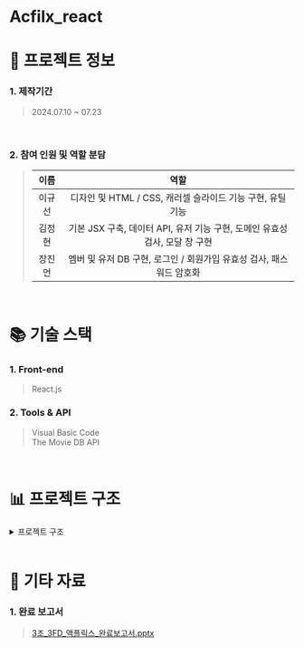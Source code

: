 # Acfilx_react

# 📃 프로젝트 정보

### 1. 제작기간

> 2024.07.10 ~ 07.23
<br>

### 2. 참여 인원 및 역할 분담

> |                    이름                    | 역할   |
> | :----------------------------------------: | :---------: |
> |   이규선   | 디자인 및 HTML / CSS, 캐러셀 슬라이드 기능 구현, 유틸 기능 | 
> |   김정현   |  기본 JSX 구축, 데이터 API, 유저 기능 구현, 도메인 유효성 검사, 모달 창 구현    |
> |   장진언   |   멤버 및 유저 DB 구현, 로그인 / 회원가입 유효성 검사, 패스워드 암호화     |

<br />

# 📚 기술 스택
### 1. Front-end

> React.js

### 2. Tools & API

> Visual Basic Code<br>
> The Movie DB API
<br>

# 📊 프로젝트 구조

<details>
<summary>프로젝트 구조</summary>
<div markdown="1" style="padding-left: 15px;">
<img src="https://github.com/user-attachments/assets/b330acc1-a75e-4c26-9b55-84578df2ac40" width="800px"/>


</div>
</details>

<br />



# 📕 기타 자료

### 1. 완료 보고서
> [3조_3FD_액플릭스_완료보고서.pptx](https://github.com/user-attachments/files/18225229/3._3FD_._.pptx)

